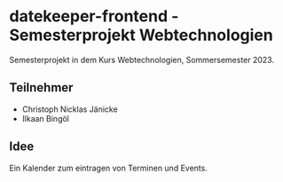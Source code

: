 # datekeeper-frontend - Semesterprojekt Webtechnologien

Semesterprojekt in dem Kurs Webtechnologien, Sommersemester 2023.

## Teilnehmer

- Christoph Nicklas Jänicke
- Ilkaan Bingöl

## Idee

Ein Kalender zum eintragen von Terminen und Events.

